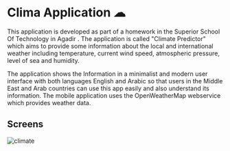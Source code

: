 

# Clima Application ☁


This application is developed as part of a homework in the Superior School Of Technology in Agadir .
The application is called "Climate Predictor" which aims to provide some information about the local and
international weather including temperature, current wind speed, atmospheric pressure, level of sea and humidity.

The application shows the Information in a minimalist and modern user interface with both languages English and Arabic
so that users in the Middle East and Arab countries can use this app easily  and also understand its information.
The mobile application uses the OpenWeatherMap webservice which provides weather data.


## Screens

![climate](https://user-images.githubusercontent.com/51085405/98417612-9190fb80-2081-11eb-96fe-bbfc29b64b17.png)

